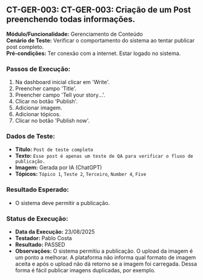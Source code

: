 ## CT-GER-003: CT-GER-003: Criação de um Post preenchendo todas informações.  

**Módulo/Funcionalidade:** Gerenciamento de Conteúdo  
**Cenário de Teste:** Verificar o comportamento do sistema ao tentar publicar post completo.  
**Pré-condições:** Ter conexão com a internet. Estar logado no sistema.  

### Passos de Execução:
1.  Na dashboard inicial clicar em 'Write'.  
2.  Preencher campo 'Title'.  
3.  Preencher campo 'Tell your story...'.  
4.  Clicar no botão 'Publish'. 
5.  Adicionar imagem.  
6.  Adicionar tópicos.  
7.  Clicar no botão 'Publish now'.  


### Dados de Teste:
* **Título:** `Post de teste completo`  
* **Texto:** `Esse post é apenas um teste de QA para verificar o fluxo de publicação.`   
* **Imagem:** Gerada por IA (ChatGPT)  
* **Tópicos:** `Tópico 1`, `Teste 2`, `Terceiro`, `Number 4`, `Five`

### Resultado Esperado:
* O sistema deve permitir a publicação.  

### Status de Execução:
* **Data da Execução:** 23/08/2025  
* **Testador:** Pablo Costa  
* **Resultado:** PASSED  
* **Observações:** O sistema permitiu a publicação.
O upload da imagem é um ponto a melhorar.
A plataforma não informa qual formato de imagem aceita e após o upload não dá retorno se a imagem foi carregada.
Dessa forma é fácil publicar imagens duplicadas, por exemplo.
